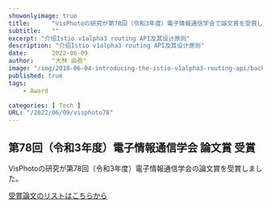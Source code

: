 ```yaml
---
showonlyimage: true
title:      "VisPhotoの研究が第78回（令和3年度）電子情報通信学会で論文賞を受賞しました。"
subtitle:   ""
excerpt: "介绍Istio v1alpha3 routing API及其设计原则"
description: "介绍Istio v1alpha3 routing API及其设计原则"
date:       2022-06-09
author:     "大林 由弥"
image: "/img/2018-06-04-introducing-the-istio-v1alpha3-routing-api/background.jpg"
published: true 
tags:
    - Award

categories: [ Tech ]
URL: "/2022/06/09/visphoto78"
---
```


## 第78回（令和3年度）電子情報通信学会 論文賞 受賞
VisPhotoの研究が第78回（令和3年度）電子情報通信学会の論文賞を受賞しました。

[受賞論文のリストはこちらから](https://www.ieice.org/jpn_r/awards/ronbunsho.html)